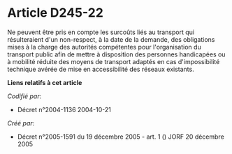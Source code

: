 # Article D245-22

Ne peuvent être pris en compte les surcoûts liés au transport qui résulteraient d'un non-respect, à la date de la demande,
des obligations mises à la charge des autorités compétentes pour l'organisation du transport public afin de mettre à
disposition des personnes handicapées ou à mobilité réduite des moyens de transport adaptés en cas d'impossibilité technique
avérée de mise en accessibilité des réseaux existants.

**Liens relatifs à cet article**

_Codifié par_:

  - Décret n°2004-1136 2004-10-21

_Créé par_:

  - Décret n°2005-1591 du 19 décembre 2005 - art. 1 () JORF 20 décembre 2005
